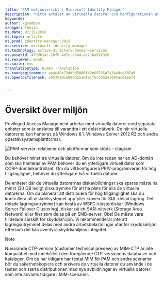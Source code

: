 ```yaml
---
title: "PAM-miljööversikt | Microsoft Identity Manager"
description: "Hitta antalet av virtuella datorer och konfigurationen av virtuella datorer som krävs för att distribuera Privileged Access Management"
keywords: 
author: kgremban
manager: femila
ms.date: 07/15/2016
ms.topic: article
ms.prod: identity-manager-2015
ms.service: microsoft-identity-manager
ms.technology: active-directory-domain-services
ms.assetid: 479db14c-1bfb-4d7c-a344-cd718a01f328
ms.reviewer: mwahl
ms.suite: ems
translationtype: Human Translation
ms.sourcegitcommit: ae4c40c73dd9d5860f42e00765a7e34e8ca397a9
ms.openlocfilehash: 3057618c609ed251efe1f6cc6b2d3694ac61eafd


---
```


# Översikt över miljön

Privileged Access Management arbetar med virtuella datorer med separata enheter som är anslutna till varandra i ett delat nätverk. De här virtuella datorerna kan hanteras på Windows 8.1, Windows Server 2012 R2 och andra operativsystemsplattformar.

![PAM-servrar: relationer och plattformar som stöds – diagram](media/pam-test-lab-architecture.png)

Du behöver minst tre virtuella datorer.  Om du inte redan har en AD-domän som ska hanteras av PAM behöver du en ytterligare virtuell dator som CORP-domänkontrollant.  Om du vill konfigurera PRIV-programvaran för hög tillgänglighet, behöver du ytterligare två virtuella datorer.

De enheter där de virtuella datorernas diskavbildningar ska sparas måste ha minst 120 GB ledigt diskutrymme för att ha plats för alla de virtuella datorerna.  Om du planerar att distribuera för hög tillgänglighet ska du kontrollera att diskdelsystemet uppfyller kraven för SQL-delad lagring.  Det delade lagringsutrymmet kan bestå av WSFC-klusterdiskar (Windows Server Failover Clustering), diskar på ett SAN-nätverk (Storage Area Network) eller filer som delas på en SMB-server. Obs! De måste vara tilldelade särskilt för skyddsmiljön. Vi rekommenderar inte att lagringsutrymmet delas med andra arbetsbelastningar utanför skyddsmiljön eftersom det kan äventyra skyddsmiljöns integritet.

> [!NOTE]
> Nuvarande CTP-version (customer technical preview) av MIM-CTP är inte kompatibel med innehållet i den föregående CTP-versionens databaser och kataloger. Om du har tidigare har testat MIM för PAM och andra scenarier bör du säkerhetskopiera och arkivera de virtuella datorer du använde i de testen och starta distributionen med nya avbildningar av virtuella datorer som inte använts tidigare i MIM-scenarier.



<!--HONumber=Jul16_HO3-->



